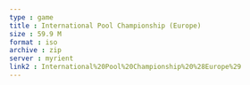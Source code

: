 ```yaml
---
type : game
title : International Pool Championship (Europe)
size : 59.9 M
format : iso
archive : zip
server : myrient
link2 : International%20Pool%20Championship%20%28Europe%29
---
```

